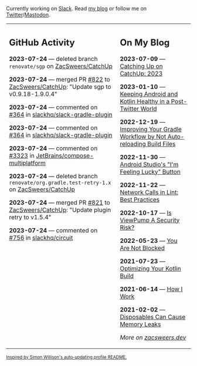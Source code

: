 Currently working on [Slack](https://slack.com/). Read [my blog](https://zacsweers.dev/) or follow me on [Twitter](https://twitter.com/ZacSweers)/[Mastodon](https://hachyderm.io/@ZacSweers).

<table><tr><td valign="top" width="60%">

## GitHub Activity
<!-- githubActivity starts -->
**2023-07-24** — deleted branch `renovate/sgp` on [ZacSweers/CatchUp](https://github.com/ZacSweers/CatchUp)

**2023-07-24** — merged PR [#822](https://github.com/ZacSweers/CatchUp/pull/822) to [ZacSweers/CatchUp](https://github.com/ZacSweers/CatchUp): "Update sgp to v0.9.18-1.9.0.4"

**2023-07-24** — commented on [#364](https://github.com/slackhq/slack-gradle-plugin/pull/364#issuecomment-1648507687) in [slackhq/slack-gradle-plugin](https://github.com/slackhq/slack-gradle-plugin)

**2023-07-24** — commented on [#364](https://github.com/slackhq/slack-gradle-plugin/pull/364#issuecomment-1648504087) in [slackhq/slack-gradle-plugin](https://github.com/slackhq/slack-gradle-plugin)

**2023-07-24** — commented on [#3323](https://github.com/JetBrains/compose-multiplatform/issues/3323#issuecomment-1648405553) in [JetBrains/compose-multiplatform](https://github.com/JetBrains/compose-multiplatform)

**2023-07-24** — deleted branch `renovate/org.gradle.test-retry-1.x` on [ZacSweers/CatchUp](https://github.com/ZacSweers/CatchUp)

**2023-07-24** — merged PR [#821](https://github.com/ZacSweers/CatchUp/pull/821) to [ZacSweers/CatchUp](https://github.com/ZacSweers/CatchUp): "Update plugin retry to v1.5.4"

**2023-07-24** — commented on [#756](https://github.com/slackhq/circuit/pull/756#issuecomment-1648053136) in [slackhq/circuit](https://github.com/slackhq/circuit)
<!-- githubActivity ends -->
</td><td valign="top" width="40%">

## On My Blog
<!-- blog starts -->
**2023-07-09** — [Catching Up on CatchUp: 2023](https://www.zacsweers.dev/catching-up-on-catchup-2023/)

**2023-01-10** — [Keeping Android and Kotlin Healthy in a Post-Twitter World](https://www.zacsweers.dev/keeping-android-healthy/)

**2022-12-19** — [Improving Your Gradle Workflow by Not Auto-reloading Build Files](https://www.zacsweers.dev/improving-your-workflow-by-not-auto-reloading-build-files/)

**2022-11-30** — [Android Studio's "I'm Feeling Lucky" Button](https://www.zacsweers.dev/android-studios-im-feeling-lucky-button/)

**2022-11-22** — [Network Calls in Lint: Best Practices](https://www.zacsweers.dev/network-calls-in-lint-best-practices/)

**2022-10-17** — [Is ViewPump A Security Risk?](https://www.zacsweers.dev/is-viewpump-a-security-risk/)

**2022-05-23** — [You Are Not Blocked](https://www.zacsweers.dev/you-are-not-blocked/)

**2021-07-23** — [Optimizing Your Kotlin Build](https://www.zacsweers.dev/optimizing-your-kotlin-build/)

**2021-06-14** — [How I Work](https://www.zacsweers.dev/how-i-work/)

**2021-02-02** — [Disposables Can Cause Memory Leaks](https://www.zacsweers.dev/disposables-can-cause-memory-leaks/)
<!-- blog ends -->
_More on [zacsweers.dev](https://zacsweers.dev/)_
</td></tr></table>

<sub><a href="https://simonwillison.net/2020/Jul/10/self-updating-profile-readme/">Inspired by Simon Willison's auto-updating profile README.</a></sub>